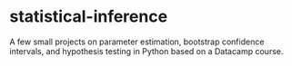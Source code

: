 # statistical-inference
A few small projects on parameter estimation, bootstrap confidence intervals, and hypothesis testing in Python based on a Datacamp course.
